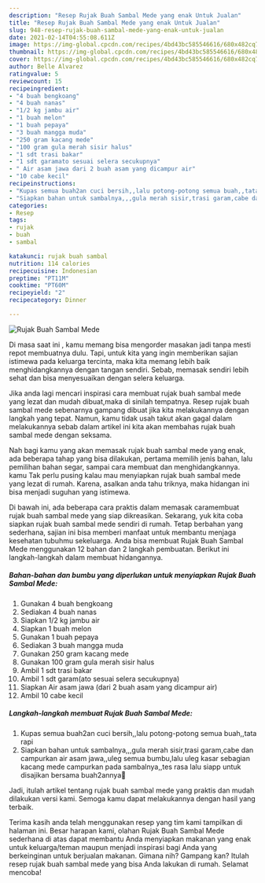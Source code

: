 ```yaml
---
description: "Resep Rujak Buah Sambal Mede yang enak Untuk Jualan"
title: "Resep Rujak Buah Sambal Mede yang enak Untuk Jualan"
slug: 948-resep-rujak-buah-sambal-mede-yang-enak-untuk-jualan
date: 2021-02-14T04:55:08.611Z
image: https://img-global.cpcdn.com/recipes/4bd43bc585546616/680x482cq70/rujak-buah-sambal-mede-foto-resep-utama.jpg
thumbnail: https://img-global.cpcdn.com/recipes/4bd43bc585546616/680x482cq70/rujak-buah-sambal-mede-foto-resep-utama.jpg
cover: https://img-global.cpcdn.com/recipes/4bd43bc585546616/680x482cq70/rujak-buah-sambal-mede-foto-resep-utama.jpg
author: Belle Alvarez
ratingvalue: 5
reviewcount: 15
recipeingredient:
- "4 buah bengkoang"
- "4 buah nanas"
- "1/2 kg jambu air"
- "1 buah melon"
- "1 buah pepaya"
- "3 buah mangga muda"
- "250 gram kacang mede"
- "100 gram gula merah sisir halus"
- "1 sdt trasi bakar"
- "1 sdt garamato sesuai selera secukupnya"
- " Air asam jawa dari 2 buah asam yang dicampur air"
- "10 cabe kecil"
recipeinstructions:
- "Kupas semua buah2an cuci bersih,,lalu potong-potong semua buah,,tata rapi"
- "Siapkan bahan untuk sambalnya,,,gula merah sisir,trasi garam,cabe dan campurkan air asam jawa,,uleg semua bumbu,lalu uleg kasar sebagian kacang mede campurkan pada sambalnya,,tes rasa lalu siapp untuk disajikan bersama buah2annya🤗"
categories:
- Resep
tags:
- rujak
- buah
- sambal

katakunci: rujak buah sambal 
nutrition: 114 calories
recipecuisine: Indonesian
preptime: "PT11M"
cooktime: "PT60M"
recipeyield: "2"
recipecategory: Dinner

---
```



![Rujak Buah Sambal Mede](https://img-global.cpcdn.com/recipes/4bd43bc585546616/680x482cq70/rujak-buah-sambal-mede-foto-resep-utama.jpg)

Di masa  saat ini , kamu memang bisa mengorder masakan jadi tanpa mesti repot membuatnya dulu. Tapi, untuk kita yang ingin memberikan sajian istimewa pada keluarga tercinta, maka kita memang lebih baik menghidangkannya dengan tangan sendiri. Sebab, memasak sendiri lebih sehat dan bisa menyesuaikan dengan selera keluarga.

Jika anda lagi mencari inspirasi cara membuat rujak buah sambal mede yang lezat dan mudah dibuat,maka di sinilah tempatnya. Resep rujak buah sambal mede  sebenarnya gampang dibuat jika kita melakukannya dengan langkah yang tepat. Namun, kamu tidak usah takut akan gagal dalam melakukannya 
sebab dalam artikel ini kita akan membahas rujak buah sambal mede dengan seksama.  



Nah bagi kamu yang akan memasak rujak buah sambal mede yang enak, ada beberapa tahap yang bisa dilakukan, pertama memilih jenis bahan, lalu pemilihan bahan segar, sampai cara membuat dan menghidangkannya. kamu Tak perlu pusing kalau mau menyiapkan rujak buah sambal mede yang lezat di rumah. Karena, asalkan anda  tahu triknya, maka hidangan ini bisa menjadi suguhan yang istimewa.

Di bawah ini, ada beberapa cara praktis  dalam memasak caramembuat rujak buah sambal mede yang siap dikreasikan. Sekarang, yuk kita coba siapkan rujak buah sambal mede sendiri di rumah. Tetap berbahan yang sederhana, sajian ini bisa memberi manfaat untuk membantu menjaga kesehatan tubuhmu sekeluarga. Anda bisa membuat Rujak Buah Sambal Mede menggunakan 12 bahan dan 2 langkah pembuatan. Berikut ini langkah-langkah dalam membuat hidangannya.

<!--inarticleads1-->

##### Bahan-bahan dan bumbu yang diperlukan untuk menyiapkan Rujak Buah Sambal Mede:

1. Gunakan 4 buah bengkoang
1. Sediakan 4 buah nanas
1. Siapkan 1/2 kg jambu air
1. Siapkan 1 buah melon
1. Gunakan 1 buah pepaya
1. Sediakan 3 buah mangga muda
1. Gunakan 250 gram kacang mede
1. Gunakan 100 gram gula merah sisir halus
1. Ambil 1 sdt trasi bakar
1. Ambil 1 sdt garam(ato sesuai selera secukupnya)
1. Siapkan  Air asam jawa (dari 2 buah asam yang dicampur air)
1. Ambil 10 cabe kecil




<!--inarticleads2-->

##### Langkah-langkah membuat Rujak Buah Sambal Mede:

1. Kupas semua buah2an cuci bersih,,lalu potong-potong semua buah,,tata rapi
1. Siapkan bahan untuk sambalnya,,,gula merah sisir,trasi garam,cabe dan campurkan air asam jawa,,uleg semua bumbu,lalu uleg kasar sebagian kacang mede campurkan pada sambalnya,,tes rasa lalu siapp untuk disajikan bersama buah2annya🤗




Jadi, itulah artikel tentang  rujak buah sambal mede  yang praktis dan mudah dilakukan versi kami. Semoga kamu dapat melakukannya dengan hasil yang terbaik. 

Terima kasih anda telah menggunakan resep yang tim kami tampilkan di halaman ini. Besar harapan kami, olahan  Rujak Buah Sambal Mede sederhana di atas dapat membantu Anda menyiapkan makanan yang enak untuk keluarga/teman maupun menjadi inspirasi bagi Anda yang berkeinginan untuk berjualan makanan. Gimana nih? Gampang kan? Itulah resep rujak buah sambal mede yang bisa Anda lakukan di rumah. Selamat mencoba!

